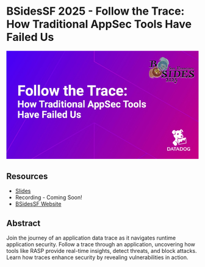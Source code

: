 # BSidesSF 2025 - Follow the Trace: How Traditional AppSec Tools Have Failed Us 
![image](bsidessf_follow_the_trace.jpg)

## Resources
- [Slides](bsidessf_follow_the_trace.pdf)
- Recording - Coming Soon!
- [BSidesSF Website](https://sched.co/1x8Uw)

## Abstract
Join the journey of an application data trace as it navigates runtime application security. Follow a trace through an application, uncovering how tools like RASP provide real-time insights, detect threats, and block attacks. Learn how traces enhance security by revealing vulnerabilities in action.
